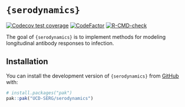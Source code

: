 
<!-- README.md is generated from README.Rmd. Please edit that file -->

# `{serodynamics}`

<!-- badges: start -->

[![Codecov test
coverage](https://codecov.io/gh/UCD-SERG/serodynamics/graph/badge.svg)](https://app.codecov.io/gh/UCD-SERG/serodynamics)
[![CodeFactor](https://www.codefactor.io/repository/github/ucd-serg/serodynamics/badge)](https://www.codefactor.io/repository/github/ucd-serg/serodynamics)
[![R-CMD-check](https://github.com/UCD-SERG/dcm/actions/workflows/R-CMD-check.yaml/badge.svg)](https://github.com/UCD-SERG/dcm/actions/workflows/R-CMD-check.yaml)
<!-- badges: end -->

The goal of `{serodynamics}` is to implement methods for modeling
longitudinal antibody responses to infection.

## Installation

You can install the development version of `{serodynamics}` from
[GitHub](https://github.com/) with:

``` r
# install.packages("pak")
pak::pak("UCD-SERG/serodynamics")
```
